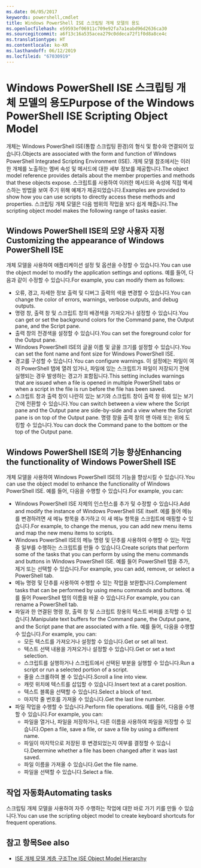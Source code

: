 ```yaml
---
ms.date: 06/05/2017
keywords: powershell,cmdlet
title: Windows PowerShell ISE 스크립팅 개체 모델의 용도
ms.openlocfilehash: e59593ef06911c709e92fa7a1eabd96d2636ca30
ms.sourcegitcommit: a6f13c16a535acea279c0ddeca72f1f0d8a8ce4c
ms.translationtype: HT
ms.contentlocale: ko-KR
ms.lasthandoff: 06/12/2019
ms.locfileid: "67030919"
---
```

# <a name="purpose-of-the-windows-powershell-ise-scripting-object-model"></a><span data-ttu-id="5ff95-103">Windows PowerShell ISE 스크립팅 개체 모델의 용도</span><span class="sxs-lookup"><span data-stu-id="5ff95-103">Purpose of the Windows PowerShell ISE Scripting Object Model</span></span>

<span data-ttu-id="5ff95-104">개체는 Windows PowerShell ISE(통합 스크립팅 환경)의 형식 및 함수와 연결되어 있습니다.</span><span class="sxs-lookup"><span data-stu-id="5ff95-104">Objects are associated with the form and function of Windows PowerShell Integrated Scripting Environment (ISE).</span></span> <span data-ttu-id="5ff95-105">개체 모델 참조에서는 이러한 개체를 노출하는 멤버 속성 및 메서드에 대한 세부 정보를 제공합니다.</span><span class="sxs-lookup"><span data-stu-id="5ff95-105">The object model reference provides details about the member properties and methods that these objects expose.</span></span> <span data-ttu-id="5ff95-106">스크립트를 사용하여 이러한 메서드와 속성에 직접 액세스하는 방법을 보여 주기 위해 예제가 제공되었습니다.</span><span class="sxs-lookup"><span data-stu-id="5ff95-106">Examples are provided to show how you can use scripts to directly access these methods and properties.</span></span> <span data-ttu-id="5ff95-107">스크립팅 개체 모델은 다음 범위의 작업을 보다 쉽게 해줍니다.</span><span class="sxs-lookup"><span data-stu-id="5ff95-107">The scripting object model makes the following range of tasks easier.</span></span>

## <a name="customizing-the-appearance-of-windows-powershell-ise"></a><span data-ttu-id="5ff95-108">Windows PowerShell ISE의 모양 사용자 지정</span><span class="sxs-lookup"><span data-stu-id="5ff95-108">Customizing the appearance of Windows PowerShell ISE</span></span>

<span data-ttu-id="5ff95-109">개체 모델을 사용하여 애플리케이션 설정 및 옵션을 수정할 수 있습니다.</span><span class="sxs-lookup"><span data-stu-id="5ff95-109">You can use the object model to modify the application settings and options.</span></span> <span data-ttu-id="5ff95-110">예를 들어, 다음과 같이 수정할 수 있습니다.</span><span class="sxs-lookup"><span data-stu-id="5ff95-110">For example, you can modify them as follows:</span></span>

- <span data-ttu-id="5ff95-111">오류, 경고, 자세한 정보 출력 및 디버그 출력의 색을 변경할 수 있습니다.</span><span class="sxs-lookup"><span data-stu-id="5ff95-111">You can change the color of errors, warnings, verbose outputs, and debug outputs.</span></span>
- <span data-ttu-id="5ff95-112">명령 창, 출력 창 및 스크립트 창의 배경색을 가져오거나 설정할 수 있습니다.</span><span class="sxs-lookup"><span data-stu-id="5ff95-112">You can get or set the background colors for the Command pane, the Output pane, and the Script pane.</span></span>
- <span data-ttu-id="5ff95-113">출력 창의 전경색을 설정할 수 있습니다.</span><span class="sxs-lookup"><span data-stu-id="5ff95-113">You can set the foreground color for the Output pane.</span></span>
- <span data-ttu-id="5ff95-114">Windows PowerShell ISE의 글꼴 이름 및 글꼴 크기를 설정할 수 있습니다.</span><span class="sxs-lookup"><span data-stu-id="5ff95-114">You can set the font name and font size for Windows PowerShell ISE.</span></span>
- <span data-ttu-id="5ff95-115">경고를 구성할 수 있습니다.</span><span class="sxs-lookup"><span data-stu-id="5ff95-115">You can configure warnings.</span></span> <span data-ttu-id="5ff95-116">이 설정에는 파일이 여러 PowerShell 탭에 열려 있거나, 파일에 있는 스크립트가 파일이 저장되기 전에 실행되는 경우 발생하는 경고가 포함됩니다.</span><span class="sxs-lookup"><span data-stu-id="5ff95-116">This setting includes warnings that are issued when a file is opened in multiple PowerShell tabs or when a script in the file is run before the file has been saved.</span></span>
- <span data-ttu-id="5ff95-117">스크립트 창과 출력 창이 나란히 있는 보기와 스크립트 창이 출력 창 위에 있는 보기 간에 전환할 수 있습니다.</span><span class="sxs-lookup"><span data-stu-id="5ff95-117">You can switch between a view where the Script pane and the Output pane are side-by-side and a view where the Script pane is on top of the Output pane.</span></span> <span data-ttu-id="5ff95-118">명령 창을 출력 창의 맨 아래 또는 위에 도킹할 수 있습니다.</span><span class="sxs-lookup"><span data-stu-id="5ff95-118">You can dock the Command pane to the bottom or the top of the Output pane.</span></span>

## <a name="enhancing-the-functionality-of-windows-powershell-ise"></a><span data-ttu-id="5ff95-119">Windows PowerShell ISE의 기능 향상</span><span class="sxs-lookup"><span data-stu-id="5ff95-119">Enhancing the functionality of Windows PowerShell ISE</span></span>

<span data-ttu-id="5ff95-120">개체 모델을 사용하여 Windows PowerShell ISE의 기능을 향상시킬 수 있습니다.</span><span class="sxs-lookup"><span data-stu-id="5ff95-120">You can use the object model to enhance the functionality of Windows PowerShell ISE.</span></span> <span data-ttu-id="5ff95-121">예를 들어, 다음을 수행할 수 있습니다.</span><span class="sxs-lookup"><span data-stu-id="5ff95-121">For example, you can:</span></span>

- <span data-ttu-id="5ff95-122">Windows PowerShell ISE 자체의 인스턴스를 추가 및 수정할 수 있습니다.</span><span class="sxs-lookup"><span data-stu-id="5ff95-122">Add and modify the instance of Windows PowerShell ISE itself.</span></span> <span data-ttu-id="5ff95-123">예를 들어 메뉴를 변경하려면 새 메뉴 항목을 추가하고 이 새 메뉴 항목을 스크립트에 매핑할 수 있습니다.</span><span class="sxs-lookup"><span data-stu-id="5ff95-123">For example, to change the menus, you can add new menu items and map the new menu items to scripts.</span></span>
- <span data-ttu-id="5ff95-124">Windows PowerShell ISE의 메뉴 명령 및 단추를 사용하여 수행할 수 있는 작업 중 일부를 수행하는 스크립트를 만들 수 있습니다.</span><span class="sxs-lookup"><span data-stu-id="5ff95-124">Create scripts that perform some of the tasks that you can perform by using the menu commands and buttons in Windows PowerShell ISE.</span></span> <span data-ttu-id="5ff95-125">예를 들어 PowerShell 탭을 추가, 제거 또는 선택할 수 있습니다.</span><span class="sxs-lookup"><span data-stu-id="5ff95-125">For example, you can add, remove, or select a PowerShell tab.</span></span>
- <span data-ttu-id="5ff95-126">메뉴 명령 및 단추를 사용하여 수행할 수 있는 작업을 보완합니다.</span><span class="sxs-lookup"><span data-stu-id="5ff95-126">Complement tasks that can be performed by using menu commands and buttons.</span></span> <span data-ttu-id="5ff95-127">예를 들어 PowerShell 탭의 이름을 바꿀 수 있습니다.</span><span class="sxs-lookup"><span data-stu-id="5ff95-127">For example, you can rename a PowerShell tab.</span></span>
- <span data-ttu-id="5ff95-128">파일과 한 연결된 명령 창, 출력 창 및 스크립트 창용의 텍스트 버퍼를 조작할 수 있습니다.</span><span class="sxs-lookup"><span data-stu-id="5ff95-128">Manipulate text buffers for the Command pane, the Output pane, and the Script pane that are associated with a file.</span></span> <span data-ttu-id="5ff95-129">예를 들어, 다음을 수행할 수 있습니다.</span><span class="sxs-lookup"><span data-stu-id="5ff95-129">For example, you can:</span></span>
  - <span data-ttu-id="5ff95-130">모든 텍스트를 가져오거나 설정할 수 있습니다.</span><span class="sxs-lookup"><span data-stu-id="5ff95-130">Get or set all text.</span></span>
  - <span data-ttu-id="5ff95-131">텍스트 선택 내용을 가져오거나 설정할 수 있습니다.</span><span class="sxs-lookup"><span data-stu-id="5ff95-131">Get or set a text selection.</span></span>
  - <span data-ttu-id="5ff95-132">스크립트를 실행하거나 스크립트에서 선택된 부분을 실행할 수 있습니다.</span><span class="sxs-lookup"><span data-stu-id="5ff95-132">Run a script or run a selected portion of a script.</span></span>
  - <span data-ttu-id="5ff95-133">줄을 스크롤하여 볼 수 있습니다.</span><span class="sxs-lookup"><span data-stu-id="5ff95-133">Scroll a line into view.</span></span>
  - <span data-ttu-id="5ff95-134">캐럿 위치에 텍스트를 삽입할 수 있습니다.</span><span class="sxs-lookup"><span data-stu-id="5ff95-134">Insert text at a caret position.</span></span>
  - <span data-ttu-id="5ff95-135">텍스트 블록을 선택할 수 있습니다.</span><span class="sxs-lookup"><span data-stu-id="5ff95-135">Select a block of text.</span></span>
  - <span data-ttu-id="5ff95-136">마지막 줄 번호를 가져올 수 있습니다.</span><span class="sxs-lookup"><span data-stu-id="5ff95-136">Get the last line number.</span></span>
- <span data-ttu-id="5ff95-137">파일 작업을 수행할 수 있습니다.</span><span class="sxs-lookup"><span data-stu-id="5ff95-137">Perform file operations.</span></span> <span data-ttu-id="5ff95-138">예를 들어, 다음을 수행할 수 있습니다.</span><span class="sxs-lookup"><span data-stu-id="5ff95-138">For example, you can:</span></span>
  - <span data-ttu-id="5ff95-139">파일을 열거나, 파일을 저장하거나, 다른 이름을 사용하여 파일을 저장할 수 있습니다.</span><span class="sxs-lookup"><span data-stu-id="5ff95-139">Open a file, save a file, or save a file by using a different name.</span></span>
  - <span data-ttu-id="5ff95-140">파일이 마지막으로 저장된 후 변경되었는지 여부를 결정할 수 있습니다.</span><span class="sxs-lookup"><span data-stu-id="5ff95-140">Determine whether a file has been changed after it was last saved.</span></span>
  - <span data-ttu-id="5ff95-141">파일 이름을 가져올 수 있습니다.</span><span class="sxs-lookup"><span data-stu-id="5ff95-141">Get the file name.</span></span>
  - <span data-ttu-id="5ff95-142">파일을 선택할 수 있습니다.</span><span class="sxs-lookup"><span data-stu-id="5ff95-142">Select a file.</span></span>

## <a name="automating-tasks"></a><span data-ttu-id="5ff95-143">작업 자동화</span><span class="sxs-lookup"><span data-stu-id="5ff95-143">Automating tasks</span></span>

<span data-ttu-id="5ff95-144">스크립팅 개체 모델을 사용하여 자주 수행하는 작업에 대한 바로 가기 키를 만들 수 있습니다.</span><span class="sxs-lookup"><span data-stu-id="5ff95-144">You can use the scripting object model to create keyboard shortcuts for frequent operations.</span></span>

## <a name="see-also"></a><span data-ttu-id="5ff95-145">참고 항목</span><span class="sxs-lookup"><span data-stu-id="5ff95-145">See also</span></span>

- [<span data-ttu-id="5ff95-146">ISE 개체 모델 계층 구조</span><span class="sxs-lookup"><span data-stu-id="5ff95-146">The ISE Object Model Hierarchy</span></span>](The-ISE-Object-Model-Hierarchy.md)

